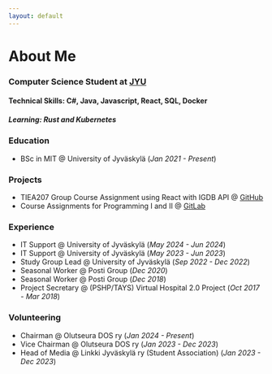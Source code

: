 ```yaml
---
layout: default
---
```

# About Me
### Computer Science Student at [JYU](https://www.jyu.fi/en)

#### Technical Skills: C#, Java, Javascript, React, SQL, Docker
##### Learning: Rust and Kubernetes

### Education
- BSc in MIT @ University of Jyväskylä (_Jan 2021 - Present_)

### Projects
- TIEA207 Group Course Assignment using React with IGDB API @ [GitHub](https://github.com/jmvirtan/TIEA207)
- Course Assignments for Programming I and II @ [GitLab](https://gitlab.com/jmvirtan)

### Experience
- IT Support @ University of Jyväskylä (_May 2024 - Jun 2024_)
- IT Support @ University of Jyväskylä (_May 2023 - Jun 2023_)
- Study Group Lead @ University of Jyväskylä (_Sep 2022 - Dec 2022_)
- Seasonal Worker @ Posti Group (_Dec 2020_)
- Seasonal Worker @ Posti Group (_Dec 2018_)
- Project Secretary @ (PSHP/TAYS) Virtual Hospital 2.0 Project (_Oct 2017 - Mar 2018_)

### Volunteering
- Chairman @ Olutseura DOS ry (_Jan 2024 - Present_)
- Vice Chairman @ Olutseura DOS ry (_Jan 2023 - Dec 2023_)
- Head of Media @ Linkki Jyväskylä ry (Student Association) (_Jan 2023 - Dec 2023_)
